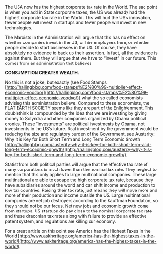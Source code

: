 
The USA now has the highest corporate tax rate in the World. The sad point is when you add in State corporate taxes, the US was already had the highest corporate tax rate in the World. This will hurt the US’s innovation, fewer people will invest in startups and fewer people will invest in new technologies.

  

The Marxists in the Administration will argue that this has no effect on whether companies invest in the US, or hire employees here, or whether people decide to start businesses in the US. Of course, they have absolutely no evidence to back up their assertion. In fact, all the evidence is against them. But they will argue that we have to “invest” in our future. This comes from an administration that believes

**CONSUMPTION CREATES WEALTH.**

No this is not a joke, but exactly (see Food Stamps [http://hallingblog.com/food-stamps%E2%80%99-multiplier-effect-economic-voodoo/](http://hallingblog.com/food-stamps%E2%80%99-multiplier-effect-economic-voodoo/)) what the so called economists advising this administration believe. Compared to these economists, the FLAT EARTH SOCIETY seems like they are part of the Enlightenment. This doublethink is compounded by the idea that we are investing by giving money to Solyndra and other companies organized by Obama political cronies. These “investments” are political investments by Obama, not investments in the US’s future. Real investment by the government would be reducing the size and regulatory burden of the Government, see Austerity: Why it is Key for Both Short Term and Long Term Economic Growth [http://hallingblog.com/austerity-why-it-is-key-for-both-short-term-and-long-term-economic-growth/](http://hallingblog.com/austerity-why-it-is-key-for-both-short-term-and-long-term-economic-growth/).

  

Statist from both political parties will argue that the effective tax rate of many corporations is much lower than the nominal tax rate. They neglect to mention that this only applies to large multinational companies. These large multinational are able to escape the high corporate tax rate, because they have subsidiaries around the world and can shift income and production to low tax countries. Raising their tax rate, just means they will move more and more of their production and income outside the US. Large multinational companies are net job destroyers according to the Kauffman Foundation, so they should not be our focus. Net new jobs and economic growth come from startups. US startups do pay close to the nominal corporate tax rate and these draconian tax rates along with failure to provide an effective patent system, and regulations are killing our economy.

  

For a great article on this point see America has the Highest Taxes in the World [http://www.askheritage.org/america-has-the-highest-taxes-in-the-world/](http://www.askheritage.org/america-has-the-highest-taxes-in-the-world/).
